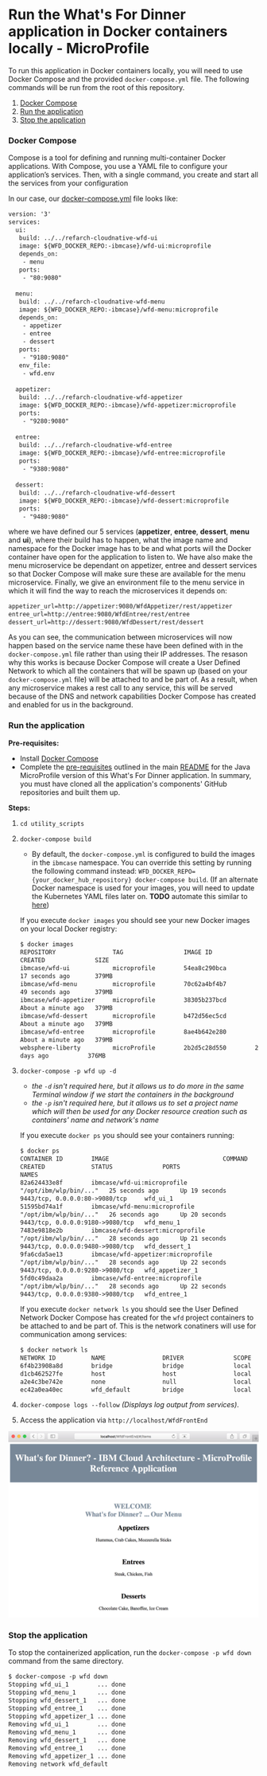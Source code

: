 # Run the What's For Dinner application in Docker containers locally - MicroProfile

To run this application in Docker containers locally, you will need to use Docker Compose and the provided `docker-compose.yml` file.
The following commands will be run from the root of this repository.

1. [Docker Compose](#docker-compose)
2. [Run the application](#run-the-application)
3. [Stop the application](#stop-the-application)

### Docker Compose

Compose is a tool for defining and running multi-container Docker applications. With Compose, you use a YAML file to configure your application’s services. Then, with a single command, you create and start all the services from your configuration

In our case, our [docker-compose.yml](utility_scripts/docker-compose.yml) file looks like:

```
version: '3'
services:
  ui:
   build: ../../refarch-cloudnative-wfd-ui
   image: ${WFD_DOCKER_REPO:-ibmcase}/wfd-ui:microprofile
   depends_on:
    - menu
   ports:
    - "80:9080"

  menu:
   build: ../../refarch-cloudnative-wfd-menu
   image: ${WFD_DOCKER_REPO:-ibmcase}/wfd-menu:microprofile
   depends_on:
    - appetizer
    - entree
    - dessert
   ports:
    - "9180:9080"
   env_file:
    - wfd.env

  appetizer:
   build: ../../refarch-cloudnative-wfd-appetizer
   image: ${WFD_DOCKER_REPO:-ibmcase}/wfd-appetizer:microprofile
   ports:
    - "9280:9080"

  entree:
   build: ../../refarch-cloudnative-wfd-entree
   image: ${WFD_DOCKER_REPO:-ibmcase}/wfd-entree:microprofile
   ports:
    - "9380:9080"

  dessert:
   build: ../../refarch-cloudnative-wfd-dessert
   image: ${WFD_DOCKER_REPO:-ibmcase}/wfd-dessert:microprofile
   ports:
    - "9480:9080"
```

where we have defined our 5 services (**appetizer**, **entree**, **dessert**, **menu** and **ui**), where their build has to happen, what the image name and namespace for the Docker image has to be and what ports will the Docker container have open for the application to listen to.
We have also make the menu microservice be dependant on appetizer, entree and dessert services so that Docker Compose will make sure these are available for the menu microservice.
Finally, we give an environment file to the menu service in which it will find the way to reach the microservices it depends on:

```
appetizer_url=http://appetizer:9080/WfdAppetizer/rest/appetizer
entree_url=http://entree:9080/WfdEntree/rest/entree
dessert_url=http://dessert:9080/WfdDessert/rest/dessert
```

As you can see, the communication between microservices will now happen based on the service name these have been defined with in the `docker-compose.yml` file rather than using their IP addresses. The resason why this works is because Docker Compose will create a User Defined Network to which all the containers that will be spawn up (based on your `docker-compose.yml` file) will be attached to and be part of.
As a result, when any microservice makes a rest call to any service, this will be served because of the DNS and network capabilities Docker Compose has created and enabled for us in the background.

### Run the application

**Pre-requisites:** 

   - Install [Docker Compose](https://docs.docker.com/compose/install/)
   - Complete the [pre-requisites](README.md#pre-requisites) outlined in the main [README](README.md) for the Java MicroProfile version of this What's For Dinner application. In summary, you must have cloned all the application's components' GitHub repositories and built them up.

**Steps:**

1. `cd utility_scripts`
2. `docker-compose build`  
    - By default, the `docker-compose.yml` is configured to build the images in the `ibmcase` namespace.  You can override this setting by running the following command instead: `WFD_DOCKER_REPO={your_docker_hub_repository} docker-compose build`. (If an alternate Docker namespace is used for your images, you will need to update the Kubernetes YAML files later on. **TODO** automate this similar to [here](https://github.com/IBM/Java-MicroProfile-on-Kubernetes/blob/master/scripts/change_image_name_osx.sh))
   
   If you execute `docker images` you should see your new Docker images on your local Docker registry:
   ```
   $ docker images
   REPOSITORY                TAG                 IMAGE ID            CREATED              SIZE
   ibmcase/wfd-ui            microprofile        54ea8c290bca        17 seconds ago       379MB
   ibmcase/wfd-menu          microprofile        70c62a4bf4b7        49 seconds ago       379MB
   ibmcase/wfd-appetizer     microprofile        38305b237bcd        About a minute ago   379MB
   ibmcase/wfd-dessert       microprofile        b472d56ec5cd        About a minute ago   379MB
   ibmcase/wfd-entree        microprofile        8ae4b642e280        About a minute ago   379MB
   websphere-liberty         microProfile        2b2d5c28d550        2 days ago           376MB
   ```
3. `docker-compose -p wfd up -d` 
   - _the `-d` isn't required here, but it allows us to do more in the same Terminal window if we start the containers in the background_
   - _the `-p` isn't required here, but it allows us to set a project name which will then be used for any Docker resource creation such as containers' name and network's name_
   
   If you execute `docker ps` you should see your containers running:
   ```
   $ docker ps
   CONTAINER ID        IMAGE                                COMMAND                  CREATED             STATUS              PORTS                              NAMES
   82a624433e8f        ibmcase/wfd-ui:microprofile          "/opt/ibm/wlp/bin/..."   25 seconds ago      Up 19 seconds       9443/tcp, 0.0.0.0:80->9080/tcp     wfd_ui_1
   51595bd74a1f        ibmcase/wfd-menu:microprofile        "/opt/ibm/wlp/bin/..."   26 seconds ago      Up 20 seconds       9443/tcp, 0.0.0.0:9180->9080/tcp   wfd_menu_1
   7483e9818e2b        ibmcase/wfd-dessert:microprofile     "/opt/ibm/wlp/bin/..."   28 seconds ago      Up 21 seconds       9443/tcp, 0.0.0.0:9480->9080/tcp   wfd_dessert_1
   9fa6cda5ae13        ibmcase/wfd-appetizer:microprofile   "/opt/ibm/wlp/bin/..."   28 seconds ago      Up 22 seconds       9443/tcp, 0.0.0.0:9280->9080/tcp   wfd_appetizer_1
   5fd0c49daa2a        ibmcase/wfd-entree:microprofile      "/opt/ibm/wlp/bin/..."   28 seconds ago      Up 22 seconds       9443/tcp, 0.0.0.0:9380->9080/tcp   wfd_entree_1
   ```
   
   If you execute `docker network ls` you should see the User Defined Network Docker Compose has created for the `wfd` project containers to be attached to and be part of. This is the network conatiners will use for communication among services:
   ```
   $ docker network ls
   NETWORK ID          NAME                DRIVER              SCOPE
   6f4b23908a8d        bridge              bridge              local
   d1cb462527fe        host                host                local
   a2e4c3be742e        none                null                local
   ec42a0ea40ec        wfd_default         bridge              local
   ```
   
4. `docker-compose logs --follow` _(Displays log output from services)_.
5. Access the application via `http://localhost/WfdFrontEnd`

![Application](static/imgs/docker_local_readme/app.png)

### Stop the application

To stop the containerized application, run the `docker-compose -p wfd down` command from the same directory.

```
$ docker-compose -p wfd down
Stopping wfd_ui_1        ... done
Stopping wfd_menu_1      ... done
Stopping wfd_dessert_1   ... done
Stopping wfd_entree_1    ... done
Stopping wfd_appetizer_1 ... done
Removing wfd_ui_1        ... done
Removing wfd_menu_1      ... done
Removing wfd_dessert_1   ... done
Removing wfd_entree_1    ... done
Removing wfd_appetizer_1 ... done
Removing network wfd_default
```
